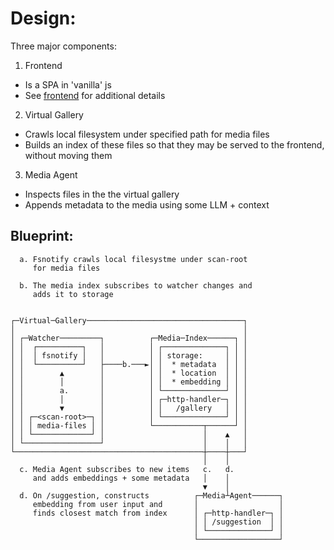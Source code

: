 # Design:

Three major components:

1. Frontend

- Is a SPA in 'vanilla' js
- See [frontend](../frontend) for additional details

2. Virtual Gallery

- Crawls local filesystem under specified path for media files
- Builds an index of these files so that they may be served to the frontend, without moving them

3. Media Agent

- Inspects files in the the virtual gallery
- Appends metadata to the media using some LLM + context

## Blueprint:

```
  a. Fsnotify crawls local filesystme under scan-root
     for media files

  b. The media index subscribes to watcher changes and
     adds it to storage


┌─Virtual─Gallery───────────────────────────────────┐
│                                                   │
│ ┌─Watcher─────────┐          ┌─Media─Index──────┐ │
│ │  ┌──────────┐   │          │ ┌──────────────┐ │ │
│ │  │ fsnotify │   │          │ │ storage:     │ │ │
│ │  └──────────┘   ├────b.───►│ │  * metadata  │ │ │
│ │        ▲        │          │ │  * location  │ │ │
│ │        │        │          │ │  * embedding │ │ │
│ │        a.       │          │ └──────────────┘ │ │
│ │        │        │          │ ┌─http-handler─┐ │ │
│ │        ▼        │          │ │   /gallery   │ │ │
│ │ ┌─<scan-root>─┐ │          │ └──────────────┘ │ │
│ │ │ media-files │ │          └───────────┬──────┘ │
│ │ └─────────────┘ │                      │    ▲   │
│ └─────────────────┘                      │    │   │
└──────────────────────────────────────────┼────┼───┘
                                           │    │
  c. Media Agent subscribes to new items   c.   d.
     and adds embeddings + some metadata   │    │
                                           ▼    │
  d. On /suggestion, constructs          ┌─Media┴Agent──────┐
     embedding from user input and       │                  │
     finds closest match from index      │ ┌─http-handler─┐ │
                                         │ │ /suggestion  │ │
                                         │ └──────────────┘ │
                                         └──────────────────┘
```
